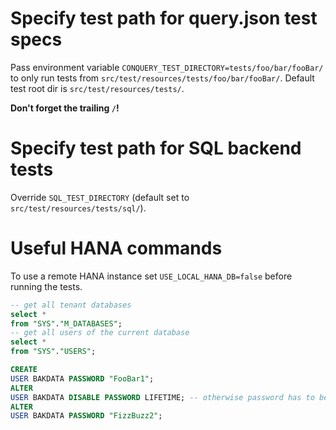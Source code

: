 # Specify test path for query.json test specs

Pass environment variable `CONQUERY_TEST_DIRECTORY=tests/foo/bar/fooBar/`
to only run tests from `src/test/resources/tests/foo/bar/fooBar/`.
Default test root dir is `src/test/resources/tests/`.

**Don't forget the trailing `/`!**

# Specify test path for SQL backend tests

Override `SQL_TEST_DIRECTORY` (default set to `src/test/resources/tests/sql/`).

# Useful HANA commands

To use a remote HANA instance set `USE_LOCAL_HANA_DB=false` before running the tests.

```sql
-- get all tenant databases
select *
from "SYS"."M_DATABASES";
-- get all users of the current database 
select *
from "SYS"."USERS";

CREATE
USER BAKDATA PASSWORD "FooBar1";
ALTER
USER BAKDATA DISABLE PASSWORD LIFETIME; -- otherwise password has to be changed from time to time 
ALTER
USER BAKDATA PASSWORD "FizzBuzz2";
```
